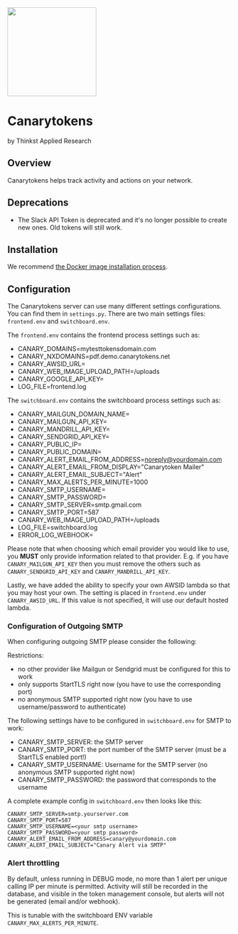 <img src="http://canarytokens.org/resources/logo.png" width="200" />

Canarytokens
=============
by Thinkst Applied Research

Overview
--------
Canarytokens helps track activity and actions on your network.

Deprecations
------------
* The Slack API Token is deprecated and it's no longer possible to create new ones. Old tokens will still work.

Installation
------------
We recommend [the Docker image installation process](https://github.com/thinkst/canarytokens-docker).

Configuration
-------------

The Canarytokens server can use many different settings configurations. You can find them in `settings.py`. There are two
main settings files: `frontend.env` and `switchboard.env`.

The `frontend.env` contains the frontend process settings such as:
- CANARY_DOMAINS=mytesttokensdomain.com
- CANARY_NXDOMAINS=pdf.demo.canarytokens.net
- CANARY_AWSID_URL=<custom awsid url>
- CANARY_WEB_IMAGE_UPLOAD_PATH=/uploads
- CANARY_GOOGLE_API_KEY=<custom google maps api key>
- LOG_FILE=frontend.log

The `switchboard.env` contains the switchboard process settings such as:
- CANARY_MAILGUN_DOMAIN_NAME=<mailgun domain>
- CANARY_MAILGUN_API_KEY=
- CANARY_MANDRILL_API_KEY=
- CANARY_SENDGRID_API_KEY=
- CANARY_PUBLIC_IP=<instead of using a domain>
- CANARY_PUBLIC_DOMAIN=<instead of using an IP>
- CANARY_ALERT_EMAIL_FROM_ADDRESS=noreply@yourdomain.com
- CANARY_ALERT_EMAIL_FROM_DISPLAY="Canarytoken Mailer"
- CANARY_ALERT_EMAIL_SUBJECT="Alert"
- CANARY_MAX_ALERTS_PER_MINUTE=1000
- CANARY_SMTP_USERNAME=<smtp username>
- CANARY_SMTP_PASSWORD=<smtp password>
- CANARY_SMTP_SERVER=smtp.gmail.com
- CANARY_SMTP_PORT=587
- CANARY_WEB_IMAGE_UPLOAD_PATH=/uploads
- LOG_FILE=switchboard.log
- ERROR_LOG_WEBHOOK=<URI of a webhook you want Error Logs posted to>

Please note that when choosing which email provider you would like to use, you **MUST** only provide
information related to that provider. E.g. if you have `CANARY_MAILGUN_API_KEY` then you must remove the others such as
`CANARY_SENDGRID_API_KEY` and `CANARY_MANDRILL_API_KEY`.

Lastly, we have added the ability to specify your own AWSID lambda so that you may host your own. The setting is placed in
`frontend.env` under `CANARY_AWSID_URL`. If this value is not specified, it will use our default hosted lambda.

### Configuration of Outgoing SMTP
When configuring outgoing SMTP please consider the following:

Restrictions:
* no other provider like Mailgun or Sendgrid must be configured for this to work
* only supports StartTLS right now (you have to use the corresponding port)
* no anonymous SMTP supported right now (you have to use username/password to authenticate)

The following settings have to be configured in `switchboard.env` for SMTP to work:
* CANARY_SMTP_SERVER: the SMTP server
* CANARY_SMTP_PORT: the port number of the SMTP server (must be a StartTLS enabled port!)
* CANARY_SMTP_USERNAME: Username for the SMTP server (no anonymous SMTP supported right now)
* CANARY_SMTP_PASSWORD: the password that corresponds to the username

A complete example config in `switchboard.env` then looks like this:
```
CANARY_SMTP_SERVER=smtp.yourserver.com
CANARY_SMTP_PORT=587
CANARY_SMTP_USERNAME=<your smtp username>
CANARY_SMTP_PASSWORD=<your smtp password>
CANARY_ALERT_EMAIL_FROM_ADDRESS=canary@yourdomain.com
CANARY_ALERT_EMAIL_SUBJECT="Canary Alert via SMTP"
```

### Alert throttling
By default, unless running in DEBUG mode, no more than 1 alert per unique calling IP per
minute is permitted.  Activity will still be recorded in the database, and visible in
the token management console, but alerts will not be generated (email and/or webhook).

This is tunable with the switchboard ENV variable `CANARY_MAX_ALERTS_PER_MINUTE`.
